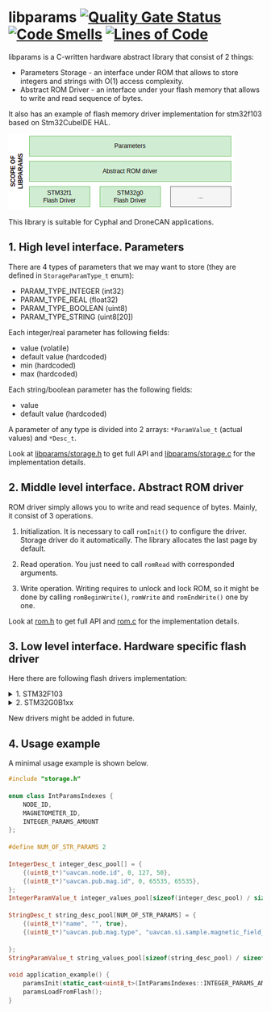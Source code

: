 # libparams [![Quality Gate Status](https://sonarcloud.io/api/project_badges/measure?project=PonomarevDA_libparams&metric=alert_status)](https://sonarcloud.io/summary/new_code?id=PonomarevDA_libparams) [![Code Smells](https://sonarcloud.io/api/project_badges/measure?project=PonomarevDA_libparams&metric=code_smells)](https://sonarcloud.io/summary/new_code?id=PonomarevDA_libparams) [![Lines of Code](https://sonarcloud.io/api/project_badges/measure?project=PonomarevDA_libparams&metric=ncloc)](https://sonarcloud.io/summary/new_code?id=PonomarevDA_libparams)

libparams is a C-written hardware abstract library that consist of 2 things:

- Parameters Storage - an interface under ROM that allows to store integers and strings with O(1) access complexity.
- Abstract ROM Driver - an interface under your flash memory that allows to write and read sequence of bytes.

It also has an example of flash memory driver implementation for stm32f103 based on Stm32CubeIDE HAL.

![scope_of_libparams](doc/scope_of_libparams.png?raw=true "scope_of_libparams")

This library is suitable for Cyphal and DroneCAN applications.

## 1. High level interface. Parameters

There are 4 types of parameters that we may want to store (they are defined in `StorageParamType_t` enum):
- PARAM_TYPE_INTEGER (int32)
- PARAM_TYPE_REAL (float32)
- PARAM_TYPE_BOOLEAN (uint8)
- PARAM_TYPE_STRING (uint8[20])

Each integer/real parameter has following fields:
- value (volatile)
- default value (hardcoded)
- min (hardcoded)
- max (hardcoded)

Each string/boolean parameter has the following fields:
- value
- default value (hardcoded)

A parameter of any type is divided into 2 arrays: `*ParamValue_t` (actual values) and `*Desc_t`.

Look at [libparams/storage.h](libparams/storage.h) to get full API and [libparams/storage.c](libparams/storage.c) for the implementation details.

## 2. Middle level interface. Abstract ROM driver

ROM driver simply allows you to write and read sequence of bytes. Mainly, it consist of 3 operations.

1. Initialization. It is necessary to call `romInit()` to configure the driver. Storage driver do it automatically. The library allocates the last page by default.

2. Read operation. You just need to call `romRead` with corresponded arguments.

3. Write operation. Writing requires to unlock and lock ROM, so it might be done by calling `romBeginWrite()`, `romWrite` and `romEndWrite()` one by one.

Look at [rom.h](rom.h) to get full API and [rom.c](rom.c) for the implementation details.

## 3. Low level interface. Hardware specific flash driver

Here there are following flash drivers implementation:

<details>
  <summary>1. STM32F103</summary>

According to [the reference manual](https://www.st.com/resource/en/reference_manual/cd00171190-stm32f101xx-stm32f102xx-stm32f103xx-stm32f105xx-and-stm32f107xx-advanced-arm-based-32-bit-mcus-stmicroelectronics.pdf) STM32F1 has different page size depends on flash size:

| Name | Series | Flash density, KB | Page size, KB |
| ---- | ------ | ----------------- | ------------- |
| Low-density | STM32F101xx, STM32F102xx, STM32F103xx | 16 - 32 | 1 |
| **Medium-density** | STM32F101xx, STM32F102xx, **STM32F103xx** | **64 - 128** | **1** |
| High-density | STM32F101xx, STM32F103xx | 256 - 512 | 2 |
| XL-density | STM32F101xx, STM32F103xx | 768 - 1024 | 2 |
| Connectivity line devices | STM32F105xx, STM32F107xx | any | 1 |

The memory table for stm32f103 with 128 KBytes might rbe represented as below:

| Name    | hex address               | Size        |
| ------- | ------------------------- | ----------- |
| Page 0  | 0x0800 0000 - 0x0800 03FF | 1 KByte     |
| Page 1  | 0x0800 0400 - 0x0800 07FF | 1 KByte     |
| Page 2  | 0x0800 0800 -             | 1 KByte     |
| Page 4  | 0x0800 1000 -             | 1 KByte     |
| Page 8  | 0x0800 2000 -             | 1 KByte     |
| Page 16 | 0x0800 4000 -             | 1 KByte     |
| Page 32 | 0x0800 8000 -             | 1 KByte     |
| Page 63 | 0x0800 FC00 - 0x0800 FFFF | 1 KByte     |
| Page 64 | 0x0801 0000 -             | 1 KByte     |
| Page 127| 0x0801 FC00 - 0x0801 FCFF | 1 KByte     |
| Page 128| 0x0802 0000 -             | 1 KByte     |

</details>

<details>
  <summary>2. STM32G0B1xx</summary>

According to [the reference manual](https://www.st.com/resource/en/reference_manual/rm0444-stm32g0x1-advanced-armbased-32bit-mcus-stmicroelectronics.pdf) STM32G0B1xx has different page size depends on flash size:

Up to 512 Kbytes of Flash memory (Main memory):
- up to 64 Kbytes for STM32G031xx and STM32G041xx / STM32G051xx and
STM32G061xx
- up to 128 Kbytes for STM32G071xx and STM32G081xx
- **up to 512 Kbytes for STM32G0B1xx** and STM32G0C1xx
- Page size: 2 Kbytes
- Subpage size: 512 bytes

So, we have 512 Kbytes dual-bank device.

The main memory is:

| Name          | hex address               | Size        |
| ------------- | ------------------------- | ----------- |
| Page 383      | 0x0807 F804 - 0x0807 FFFF | 2 KByte     |
| Page 258-382  | ...                       | ...         |
| Page 257      | 0x0804 0800 - 0x0804 0FFF | 2 KByte     |
| Page 256      | 0x0804 0000 - 0x0804 07FF | 2 KByte     |
| Page 127      | 0x0803 F800 - 0x0803 FFFF | 2 KByte     |
| Page 2-126    | ...                       | ...         |
| Page 1        | 0x0800 0800 - 0x0800 0FFF | 2 KByte     |
| Page 0        | 0x0800 0000 - 0x0800 07FF | 2 KByte     |

</details>

New drivers might be added in future.

## 4. Usage example

A minimal usage example is shown below.

```c++
#include "storage.h"

enum class IntParamsIndexes {
    NODE_ID,
    MAGNETOMETER_ID,
    INTEGER_PARAMS_AMOUNT
};

#define NUM_OF_STR_PARAMS 2

IntegerDesc_t integer_desc_pool[] = {
    {(uint8_t*)"uavcan.node.id", 0, 127, 50},
    {(uint8_t*)"uavcan.pub.mag.id", 0, 65535, 65535},
};
IntegerParamValue_t integer_values_pool[sizeof(integer_desc_pool) / sizeof(IntegerDesc_t)];

StringDesc_t string_desc_pool[NUM_OF_STR_PARAMS] = {
    {(uint8_t*)"name", "", true},
    {(uint8_t*)"uavcan.pub.mag.type", "uavcan.si.sample.magnetic_field_strength.Vector3", true},

};
StringParamValue_t string_values_pool[sizeof(string_desc_pool) / sizeof(StringDesc_t)];

void application_example() {
    paramsInit(static_cast<uint8_t>(IntParamsIndexes::INTEGER_PARAMS_AMOUNT), NUM_OF_STR_PARAMS);
    paramsLoadFromFlash();
}

```
